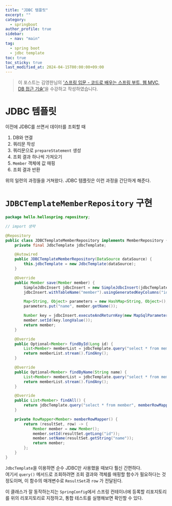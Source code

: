 ```yaml
---
title: "JDBC 템플릿"
excerpt: ""
category: 
  - springboot
author_profile: true
sidebar:
  - nav: "main" 
tag:
  - spring boot
  - jdbc template
toc: true
toc_sticky: true
last_modified_at: 2024-04-15T00:00:00+09:00
---
```


> 이 포스트는 김영한님의 ['스프링 입문 - 코드로 배우는 스프링 부트, 웹 MVC, DB 접근 기술'](https://www.inflearn.com/course/%EC%8A%A4%ED%94%84%EB%A7%81-%EC%9E%85%EB%AC%B8-%EC%8A%A4%ED%94%84%EB%A7%81%EB%B6%80%ED%8A%B8/dashboard)을 수강하고 작성하였습니다.

# JDBC 템플릿
이전에 JDBC를 쓰면서 데이터를 조회할 때

1. DB와 연결
2. 쿼리문 작성
3. 쿼리문으로 `prepareStatement` 생성
4. 조회 결과 하나씩 가져오기
5. `Member` 객체에 값 매핑
6. 조회 결과 반환

위의 일련의 과정들을 거쳐왔다. JDBC 템플릿은 이런 과정을 간단하게 해준다.

# `JDBCTemplateMemberRepository` 구현
```java
package hello.hellospring.repository;

// import 생략

@Repository
public class JDBCTemplateMemberRepository implements MemberRepository {
    private final JdbcTemplate jdbcTemplate;

    @Autowired
    public JDBCTemplateMemberRepository(DataSource dataSource) {
        this.jdbcTemplate = new JdbcTemplate(dataSource);
    }

    @Override
    public Member save(Member member) {
        SimpleJdbcInsert jdbcInsert = new SimpleJdbcInsert(jdbcTemplate);
        jdbcInsert.withTableName("member").usingGeneratedKeyColumns("id");

        Map<String, Object> parameters = new HashMap<String, Object>();
        parameters.put("name", member.getName());

        Number key = jdbcInsert.executeAndReturnKey(new MapSqlParameterSource(parameters));
        member.setId(key.longValue());
        return member;
    }

    @Override
    public Optional<Member> findById(Long id) {
        List<Member> memberList = jdbcTemplate.query("select * from member where id = ?", memberRowMapper(), id);
        return memberList.stream().findAny();
    }

    @Override
    public Optional<Member> findByName(String name) {
        List<Member> memberList = jdbcTemplate.query("select * from member where name = ?", memberRowMapper(), name);
        return memberList.stream().findAny();
    }

    @Override
    public List<Member> findAll() {
        return jdbcTemplate.query("select * from member", memberRowMapper());
    }

    private RowMapper<Member> memberRowMapper() {
        return (resultSet, row) -> {
            Member member = new Member();
            member.setId(resultSet.getLong("id"));
            member.setName(resultSet.getString("name"));
            return member;
        };
    }
}
```

`JdbcTemplate`을 이용하면 순수 JDBC만 사용했을 때보다 훨신 간편하다.  
여기서 `query()` 메서드로 조회하려면 조회 결과와 객체를 매핑할 함수가 필요하다는 것 정도이며, 이 함수의 매개변수로 `ResultSet`과 `row` 가 전달된다.

이 클래스가 잘 동작하는지는 `SpringConfig`에서 스프링 컨테이너에 등록할 리포지토리를 위의 리포지토리로 지정하고, 통합 테스트를 실행해보면 확인할 수 있다.
